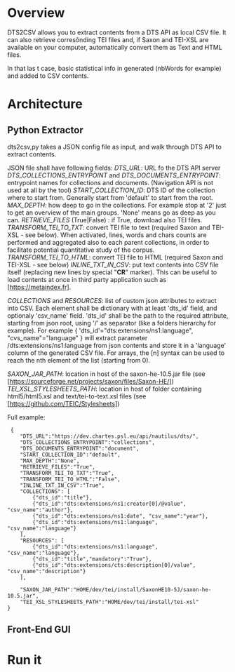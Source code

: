 # Overview

DTS2CSV allows you to extract contents from a DTS API as local CSV file.
It can also retrieve corresônding TEI files and, if Saxon and TEI-XSL are available on your computer, automatically convert them as Text and HTML files.

In that las t case, basic statistical info in generated (nbWords for example) and added to CSV contents.

# Architecture

## Python Extractor
dts2csv,py takes a JSON config file as input, and walk through DTS API to extract contents.

JSON file shall have following fields:
*DTS_URL*: URL fo the DTS API server
*DTS_COLLECTIONS_ENTRYPOINT* and *DTS_DOCUMENTS_ENTRYPOINT*: entrypoint names for collections and documents. 
(Navigation API is not used at all by the tool)
*START_COLLECTION_ID*: DTS ID of the collection where to start from. Generally start from 'default' to start from the root.
*MAX_DEPTH*: how deep to go in the collections. For example stop at '2' just to get an overview of the main groups. 'None' means go as deep as you can.
*RETRIEVE_FILES* (True|False) : if True, download also TEI files.
*TRANSFORM_TEI_TO_TXT*: convert TEI file to text (required Saxon and TEI-XSL - see below). When activated, lines, words and chars counts are performed and aggregated also to each parent collections, in order to facilitate potential quantitative study of the corpus.
*TRANSFORM_TEI_TO_HTML*: convert TEI file to HTML (required Saxon and TEI-XSL - see below)
*INLINE_TXT_IN_CSV*: put text contents into CSV file itself (replacing new lines by special "__CR__" marker). This can be useful to load contents at once in third party application such as [https://metaindex.fr].

*COLLECTIONS* and *RESOURCES*: list of custom json attributes to extract into CSV. Each element shall be  dictionary with at least 'dts_id' field, and optionaly 'csv_name' field.
'dts_id' shall be the path to the required attribute, starting from json root, using '/' as separator (like a folders hierarchy for example). 
For example { 'dts_id'="dts:extensions/ns1:language", "cvs_name"="language" } will extract parameter <root>/dts:extensions/ns1:language from json contents and store it in a 'language' column of the generated CSV file.
For arrays, the <param>[n] syntax can be used to reach the nth element of the list (starting from 0).

 *SAXON_JAR_PATH*: location in host of the saxon-he-10.5.jar file (see [https://sourceforge.net/projects/saxon/files/Saxon-HE/])
 *TEI_XSL_STYLESHEETS_PATH*: location in host of folder containing html5/html5.xsl and text/tei-to-text.xsl files (see [https://github.com/TEIC/Stylesheets])
 
Full example:

```
 {
    "DTS_URL":"https://dev.chartes.psl.eu/api/nautilus/dts/",
    "DTS_COLLECTIONS_ENTRYPOINT":"collections",
    "DTS_DOCUMENTS_ENTRYPOINT":"document",
    "START_COLLECTION_ID":"default",
    "MAX_DEPTH":"None",
    "RETRIEVE_FILES":"True",
    "TRANSFORM_TEI_TO_TXT":"True",
    "TRANSFORM_TEI_TO_HTML":"False",
    "INLINE_TXT_IN_CSV":"True",
    "COLLECTIONS": [
        {"dts_id":"title"},
        {"dts_id":"dts:extensions/ns1:creator[0]/@value", "csv_name":"author"},
        {"dts_id":"dts:extensions/ns1:date", "csv_name":"year"},
        {"dts_id":"dts:extensions/ns1:language", "csv_name":"language"}
    ],
    "RESOURCES": [
        {"dts_id":"dts:extensions/ns1:language", "csv_name":"language"},
        {"dts_id":"title","mandatory":"True"},
        {"dts_id":"dts:extensions/cts:description[0]/value", "csv_name":"description"}
    ],
    
    "SAXON_JAR_PATH":"HOME/dev/tei/install/SaxonHE10-5J/saxon-he-10.5.jar",
    "TEI_XSL_STYLESHEETS_PATH":"HOME/dev/tei/install/tei-xsl"
}
```

## Front-End GUI

# Run it

